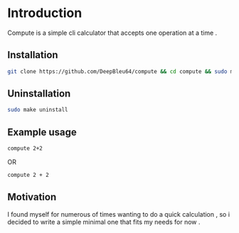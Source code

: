 # Introduction

Compute is a simple cli calculator that accepts one operation at a time .


## Installation


```sh
git clone https://github.com/DeepBleu64/compute && cd compute && sudo make install 
```


## Uninstallation

```sh
sudo make uninstall 
```


## Example usage 


```sh
compute 2+2
```
OR

```sh
compute 2 + 2
```

## Motivation

I found myself for numerous of times wanting to do a quick calculation , so i decided to write a simple minimal one that fits my needs for now .
